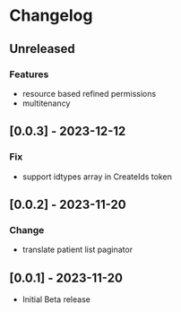 # Changelog
## Unreleased
### Features
- resource based refined permissions
- multitenancy
## [0.0.3] - 2023-12-12
### Fix
- support idtypes array in CreateIds token
## [0.0.2] - 2023-11-20
### Change
- translate patient list paginator
## [0.0.1] - 2023-11-20
- Initial Beta release
